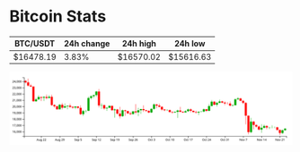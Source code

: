 # Bitcoin Stats

BTC/USDT|24h change|24h high|24h low|
|---|---|---|---|
|$16478.19|3.83%|$16570.02|$15616.63|

<img src="./chart.svg">
